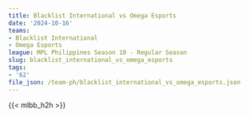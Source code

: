 ```yaml
---
title: Blacklist International vs Omega Esports
date: '2024-10-16'
teams:
- Blacklist International
- Omega Esports
league: MPL Philippines Season 10 - Regular Season
slug: blacklist_international_vs_omega_esports
tags:
- '62'
file_json: /team-ph/blacklist_international_vs_omega_esports.json
---
```


{{< mlbb_h2h >}}
